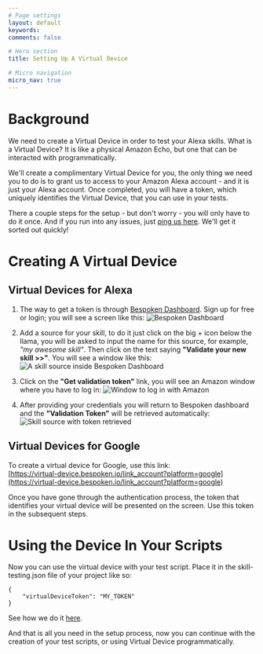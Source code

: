 ```yaml
---
# Page settings
layout: default
keywords:
comments: false

# Hero section
title: Setting Up A Virtual Device

# Micro navigation
micro_nav: true
---
```

# Background
We need to create a Virtual Device in order to test your Alexa skills. What is a Virtual Device? It is like a physical Amazon Echo, but one that can be interacted with programmatically.

We'll create a complimentary Virtual Device for you, the only thing we need you to do is to grant us to access to your Amazon Alexa account - and it is just your Alexa account. Once completed, you will have a token, which uniquely identifies the Virtual Device, that you can use in your tests.

There a couple steps for the setup - but don't worry - you will only have to do it once. And if you run into any issues, just [ping us here](https://gitter.im/bespoken/bst). We'll get it sorted out quickly!

# Creating A Virtual Device 
## Virtual Devices for Alexa
1. The way to get a token is through [Bespoken Dashboard](https://apps.bespoken.io/dashboard). Sign up for free or login; you will see a screen like this:
![Bespoken Dashboard](../assets/dashboard.png "Bespoken Dashboard")

2. Add a source for your skill, to do it just click on the big + icon below the llama, you will be asked to input the name for this source, for example, *"my awesome skill"*. Then click on the text saying **"Validate your new skill >>"**. You will see a window like this:
![A skill source inside Bespoken Dashboard](../assets/source.png "New source added")

3. Click on the **"Get validation token"** link, you will see an Amazon window where you have to log in:
![Window to log in with Amazon](../assets/amazonLogin.png "Giving permissions to Virtual Device")

4. After providing your credentials you will return to Bespoken dashboard and the **"Validation Token"** will be retrieved automatically:
![Skill source with token retrieved](../assets/sourceWithToken.png "Token is retrieved automatically")

## Virtual Devices for Google
To create a virtual device for Google, use this link:  
[https://virtual-device.bespoken.io/link_account?platform=google](https://virtual-device.bespoken.io/link_account?platform=google)

Once you have gone through the authentication process, the token that identifies your virtual device will be presented on the screen. Use this token in the subsequent steps.

# Using the Device In Your Scripts
Now you can use the virtual device with your test script. Place it in the skill-testing.json file of your project like so:
```
{
    "virtualDeviceToken": "MY_TOKEN"
}
```

See how we do it [here](https://github.com/bespoken/virtual-device-example/blob/master/skill-testing.json). 

And that is all you need in the setup process, now you can continue with the creation of your test scripts, or using Virtual Device programmatically.